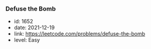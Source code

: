 ### Defuse the Bomb

* id: 1652
* date: 2021-12-19
* link: https://leetcode.com/problems/defuse-the-bomb
* level: Easy
